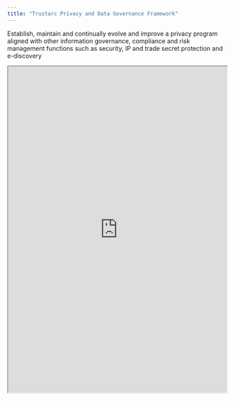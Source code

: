 ```yaml
---
title: "Trustarc Privacy and Data Governance Framework"
---
```


Establish, maintain and continually evolve and improve a privacy program aligned with other information governance, compliance and risk management functions such as security, IP and trade secret protection and e-discovery

<iframe height="750" width="100%" src="https://ewelton.github.io/ktest/wiki.html#Trustarc%20Privacy%20and%20Data%20Governance%20Framework"></iframe>
